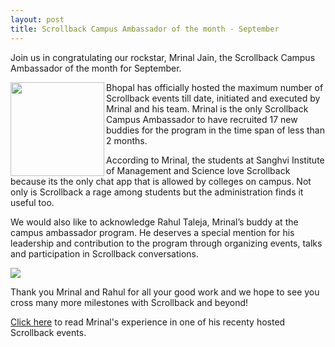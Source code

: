 ```yaml
---
layout: post
title: Scrollback Campus Ambassador of the month - September
---
```


Join us in congratulating our rockstar, Mrinal Jain, the Scrollback Campus Ambassador of the month for September.

<img src="http://i.imgur.com/a5nS654.png" align="left" width="150"> Bhopal has officially hosted the maximum number of Scrollback events till date, initiated and executed by Mrinal and his team. Mrinal is the only Scrollback Campus Ambassador to have recruited 17 new buddies for the program in the time span of less than 2 months.

According to Mrinal, the students at Sanghvi Institute of Management and Science love Scrollback because its the only chat app that is allowed by colleges on campus. Not only is Scrollback a rage among students but the administration finds it useful too.

We would also like to acknowledge Rahul Taleja, Mrinal’s buddy at the campus ambassador program.  He deserves a special mention for his leadership and contribution to the program through organizing events, talks and participation in Scrollback conversations.

<img src="http://i.imgur.com/C9PsCsh.jpg"/>

Thank you Mrinal and Rahul for all your good work and we hope to see you cross many more milestones with Scrollback and beyond!

[Click here](http://mrinal140.wordpress.com/2014/09/23/maker-party-bhopal-with-scrollback/) to read Mrinal's experience in one of his recenty hosted Scrollback events.


